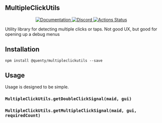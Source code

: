 ## MultipleClickUtils
<div align="center">
  <a href="http://quenty.github.io/api/">
    <img src="https://img.shields.io/badge/docs-website-green.svg" alt="Documentation" />
  </a>
  <a href="https://discord.gg/mhtGUS8">
    <img src="https://img.shields.io/badge/discord-nevermore-blue.svg" alt="Discord" />
  </a>
  <a href="https://github.com/Quenty/NevermoreEngine/actions">
    <img src="https://github.com/Quenty/NevermoreEngine/workflows/luacheck/badge.svg" alt="Actions Status" />
  </a>
</div>

Utility library for detecting multiple clicks or taps. Not good UX, but good for opening up a debug menus

## Installation
```
npm install @quenty/multipleclickutils --save
```

## Usage
Usage is designed to be simple.

### `MultipleClickUtils.getDoubleClickSignal(maid, gui)`

### `MultipleClickUtils.getMultipleClickSignal(maid, gui, requiredCount)`


